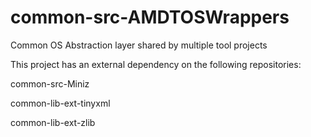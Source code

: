 # common-src-AMDTOSWrappers
Common OS Abstraction layer shared by multiple tool projects

This project has an external dependency on the following repositories:

common-src-Miniz

common-lib-ext-tinyxml

common-lib-ext-zlib

